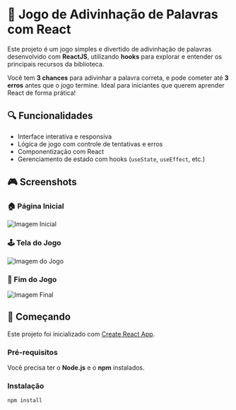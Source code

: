 # 🧠 Jogo de Adivinhação de Palavras com React

Este projeto é um jogo simples e divertido de adivinhação de palavras desenvolvido com **ReactJS**, utilizando **hooks** para explorar e entender os principais recursos da biblioteca.

Você tem **3 chances** para adivinhar a palavra correta, e pode cometer até **3 erros** antes que o jogo termine. Ideal para iniciantes que querem aprender React de forma prática!

## 🔍 Funcionalidades

- Interface interativa e responsiva
- Lógica de jogo com controle de tentativas e erros
- Componentização com React
- Gerenciamento de estado com hooks (`useState`, `useEffect`, etc.)

## 🎮 Screenshots

### 🏠 Página Inicial

![Imagem Inicial](https://i.imgur.com/hlgdckR.png)

### 🕹️ Tela do Jogo

![Imagem do Jogo](https://i.imgur.com/8rXbgkC.png)

### 🛑 Fim do Jogo

![Imagem Final](https://i.imgur.com/kGsov7B.png)

## 🚀 Começando

Este projeto foi inicializado com [Create React App](https://github.com/facebook/create-react-app).

### Pré-requisitos

Você precisa ter o **Node.js** e o **npm** instalados.

### Instalação

```bash
npm install
```
